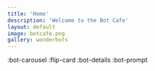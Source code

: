```yaml
---
title: 'Home'
description: 'Welcome to the Bot Cafe'
layout: default
image: botcafe.png
gallery: wonderbots
---
```


:bot-carousel
:flip-card
:bot-details
:bot-prompt
